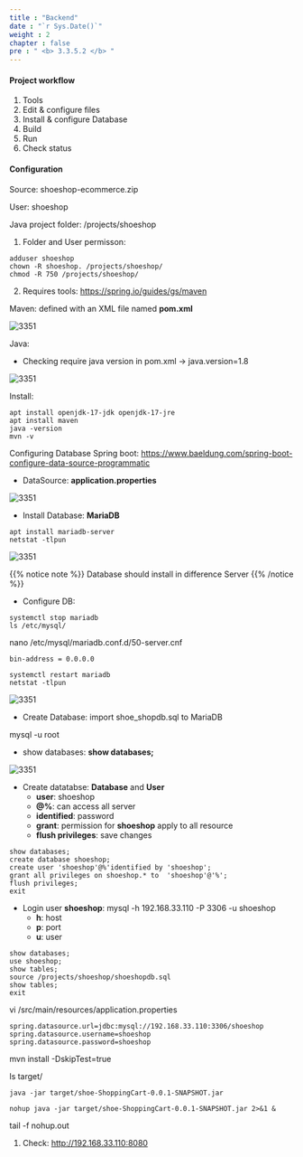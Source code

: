```yaml
---
title : "Backend"
date : "`r Sys.Date()`"
weight : 2
chapter : false
pre : " <b> 3.3.5.2 </b> "
---
```


#### Project workflow
1. Tools
2. Edit & configure files
3. Install & configure Database
4. Build
5. Run
6. Check status

#### Configuration
Source: shoeshop-ecommerce.zip

User: shoeshop

Java project folder: /projects/shoeshop

1. Folder and User permisson:
````
adduser shoeshop
chown -R shoeshop. /projects/shoeshop/
chmod -R 750 /projects/shoeshop/
````

2. Requires tools: https://spring.io/guides/gs/maven

Maven: defined with an XML file named **pom.xml**

![3351](/thedevops/images/3-config/3.3-labs/3.3.5-linux/3.3.5.2-backend/1.png?featherlight=false&width=90pc)

Java: 

-   Checking require java version in pom.xml -> java.version=1.8


![3351](/thedevops/images/3-config/3.3-labs/3.3.5-linux/3.3.5.2-backend/2.png?featherlight=false&width=90pc)

Install: 

````
apt install openjdk-17-jdk openjdk-17-jre
apt install maven
java -version
mvn -v
````

Configuring Database Spring boot: https://www.baeldung.com/spring-boot-configure-data-source-programmatic

- DataSource: **application.properties**


![3351](/thedevops/images/3-config/3.3-labs/3.3.5-linux/3.3.5.2-backend/3.png?featherlight=false&width=90pc)

- Install Database: **MariaDB**

````
apt install mariadb-server
netstat -tlpun
````
![3351](/thedevops/images/3-config/3.3-labs/3.3.5-linux/3.3.5.2-backend/4.png?featherlight=false&width=90pc)

{{% notice note %}}
Database should install in difference Server
{{% /notice %}}

- Configure DB:

````
systemctl stop mariadb
ls /etc/mysql/
````
nano /etc/mysql/mariadb.conf.d/50-server.cnf
````
bin-address = 0.0.0.0
````

````
systemctl restart mariadb
netstat -tlpun
````
![3351](/thedevops/images/3-config/3.3-labs/3.3.5-linux/3.3.5.2-backend/6.png?featherlight=false&width=90pc)

- Create Database: import shoe_shopdb.sql to MariaDB

mysql -u root

- show databases: **show databases;**

![3351](/thedevops/images/3-config/3.3-labs/3.3.5-linux/3.3.5.2-backend/7.png?featherlight=false&width=90pc)

- Create datatabse: **Database** and **User**
  - **user**: shoeshop
  - **@%**: can access all server
  - **identified**: password
  - **grant**: permission for **shoeshop** apply to all resource
  - **flush privileges**: save changes

````
show databases;
create database shoeshop;
create user 'shoeshop'@%'identified by 'shoeshop';
grant all privileges on shoeshop.* to  'shoeshop'@'%';
flush privileges;
exit
````

- Login user **shoeshop**: mysql -h 192.168.33.110 -P 3306 -u shoeshop
    - **h**: host
    - **p**: port
    - **u**: user

````
show databases;
use shoeshop;
show tables;
source /projects/shoeshop/shoeshopdb.sql
show tables;
exit
````
vi /src/main/resources/application.properties
````
spring.datasource.url=jdbc:mysql://192.168.33.110:3306/shoeshop
spring.datasource.username=shoeshop
spring.datasource.password=shoeshop
````
mvn install -DskipTest=true

ls target/
````
java -jar target/shoe-ShoppingCart-0.0.1-SNAPSHOT.jar
````

````
nohup java -jar target/shoe-ShoppingCart-0.0.1-SNAPSHOT.jar 2>&1 &
````

tail -f nohup.out

1. Check: http://192.168.33.110:8080